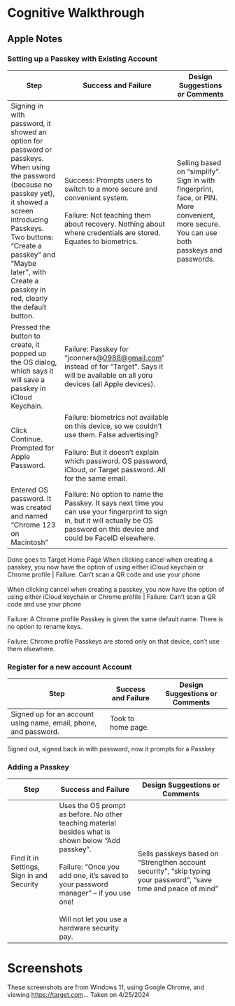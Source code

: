 # Cognitive Walkthrough

## Apple Notes
### Setting up a Passkey with Existing Account

| Step | Success and Failure | Design Suggestions or Comments |
| ---- | ----------- | ---------- |
Signing in with password, it showed an option for password or passkeys. When using the password (because no passkey yet), it showed a screen introducing Passkeys. Two buttons: “Create a passkey” and “Maybe later”, with Create a passkey in red, clearly the default button. | Success: Prompts users to switch to a more secure and convenient system. <br><br> Failure: Not teaching them about recovery. Nothing about where credentials are stored. Equates to biometrics. | Selling based on “simplify”. Sign in with fingerprint, face, or PIN. More convenient, more secure. You can use both passkeys and passwords. 
Pressed the button to create, it popped up the OS dialog, which says it will save a passkey in iCloud Keychain. | Failure: Passkey for “jconners@0988@gmail.com” instead of for “Target”. Says it will be available on all yoru devices (all Apple devices).
Click Continue. Prompted for Apple Password. | Failure: biometrics not available on this device, so we couldn’t use them. False advertising? <br><br> Failure: But it doesn’t explain which password. OS password, iCloud, or Target password. All for the same email.
Entered OS password. It was created and named “Chrome 123 on Macintosh” | Failure: No option to name the Passkey. It says next time you can use your fingerprint to sign in, but it will actually be OS password on this device and could be FaceID elsewhere.
Done goes to Target Home Page
When clicking cancel when creating a passkey, you now have the option of using either iCloud keychain or Chrome profile | Failure: Can’t scan a QR code and use your phone <br><br>
When clicking cancel when creating a passkey, you now have the option of using either iCloud keychain or Chrome profile | Failure: Can’t scan a QR code and use your phone <br><br> Failure: A Chrome profile Passkey is given the same default name. There is no option to rename keys. <br><br> Failure: Chrome profile Passkeys are stored only on that device, can’t use them elsewhere.

### Register for a new account Account
| Step | Success and Failure | Design Suggestions or Comments |
| ---- | ----------- | ---------- |
Signed up for an account using name, email, phone, and password. | Took to home page.
Signed out, signed back in with password, now it prompts for a Passkey

### Adding a Passkey
| Step | Success and Failure | Design Suggestions or Comments |
| ---- | ----------- | ---------- |
Find it in Settings, Sign in and Security | Uses the OS prompt as before. No other teaching material besides what is shown below “Add passkey”.<br><br> Failure: “Once you add one, it’s saved to your password manager” – if you use one!<br><br> Will not let you use a hardware security pay. | Sells passkeys based on “Strengthen account security”, “skip typing your password”, “save time and peace of mind”






# Screenshots

These screenshots are from Windows 11, using Google Chrome, and viewing https://target.com... Taken on 4/25/2024
